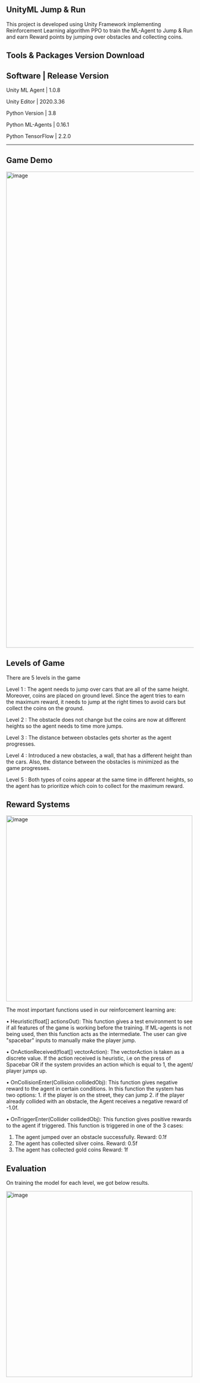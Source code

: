 ## UnityML Jump & Run

This project is developed using Unity Framework implementing Reinforcement Learning algorithm PPO to train the ML-Agent to Jump & Run and earn Reward points by jumping over obstacles and collecting coins.

## Tools & Packages Version Download

Software							                         |                       					Release Version
----------------------------------------------------------------------------------------------------

Unity ML Agent 									               |                                 1.0.8

Unity Editor										               |                                 2020.3.36

Python Version									               |                                 3.8

Python ML-Agents								               |                                 0.16.1

Python TensorFlow                              |                                 2.2.0

----------------------------------------------------------------------------------------------------

## Game Demo

<img width="1280" alt="image" src="https://user-images.githubusercontent.com/31996588/179427371-9bff6ee5-dc9f-4ec4-84a4-b743fc2dba85.png">

## Levels of Game

There are 5 levels in the game

Level 1 :  The agent needs to jump over cars that are all of the same height. Moreover, coins are placed on ground level. Since the agent tries to earn the maximum   reward, it needs to jump at the right times to avoid cars but collect the coins on the ground.

Level 2 : The obstacle does not change but the coins are now at different heights so the agent needs to time more jumps.

Level 3 : The distance between obstacles gets shorter as the agent progresses.

Level 4 : Introduced a new obstacles, a wall, that has a different height than the cars. Also, the distance between the obstacles is minimized as the game progresses.

Level 5 : Both types of coins appear at the same time in different heights, so the agent has to prioritize which coin to collect for the maximum reward.

## Reward Systems

<img width="500" alt="image" src="https://user-images.githubusercontent.com/31996588/179427858-cce231e4-11bb-49c9-b01a-2d3c498df394.png">

The most important functions used in our reinforcement learning are:

• Heuristic(float[] actionsOut): 
This function gives a test environment to see if all features of the game is working before the training. If ML-agents is not being used, then this function acts as the intermediate. The user can give "spacebar" inputs to manually make the player jump.

• OnActionReceived(float[] vectorAction): 
The vectorAction is taken as a discrete value. If the action received is heuristic, i.e on the press of Spacebar OR if the system provides an action which is equal to 1, the agent/ player jumps up.

• OnCollisionEnter(Collision collidedObj): 
This function gives negative reward to the agent in certain conditions.
In this function the system has two options: 1. if the player is on the street, they can jump 2. if the player already collided with an obstacle, the Agent receives a negative reward of -1.0f.

• OnTriggerEnter(Collider collidedObj): This function gives positive rewards to the agent if triggered. This function is triggered in one of the 3 cases:

1. The agent jumped over an obstacle successfully. Reward: 0.1f
2. The agent has collected silver coins. Reward: 0.5f
3. The agent has collected gold coins Reward: 1f

## Evaluation

On training the model for each level, we got below results.

<img width="500" alt="image" src="https://user-images.githubusercontent.com/31996588/179428014-f0985432-f4ed-4f04-9c37-c062972a19ad.png">







